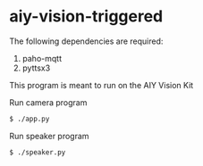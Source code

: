 # aiy-vision-triggered

The following dependencies are required:
1. paho-mqtt
2. pyttsx3

This program is meant to run on the AIY Vision Kit

Run camera program
```bash
$ ./app.py
```

Run speaker program
```bash
$ ./speaker.py
```